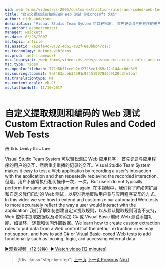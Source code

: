 ```yaml
---
uid: web-forms/videos/vs-2005/custom-extraction-rules-and-coded-web-tests
title: "自定义提取规则和编码的 Web 测试 |Microsoft 文档"
author: rick-anderson
description: "Visual Studio Team System 可以轻松地： 首先记录与应用程序的用户的交互，然后重复重播重新测试的 Web 应用..."
ms.author: aspnetcontent
manager: wpickett
ms.date: 02/26/2007
ms.topic: article
ms.assetid: 7e2efe4c-8632-4d61-a82f-8e0bbd47c175
ms.technology: dotnet-webforms
ms.prod: .net-framework
msc.legacyurl: /web-forms/videos/vs-2005/custom-extraction-rules-and-coded-web-tests
msc.type: video
ms.openlocfilehash: 777d6bf1cceb2ef2723ee1d69a17b144ec6de8f9
ms.sourcegitcommit: 9a9483aceb34591c97451997036a9120c3fe2baf
ms.translationtype: MT
ms.contentlocale: zh-CN
ms.lasthandoff: 11/10/2017
---
```

<a name="custom-extraction-rules-and-coded-web-tests"></a><span data-ttu-id="30983-103">自定义提取规则和编码的 Web 测试</span><span class="sxs-lookup"><span data-stu-id="30983-103">Custom Extraction Rules and Coded Web Tests</span></span>
====================
<span data-ttu-id="30983-104">由 Eric Lee</span><span class="sxs-lookup"><span data-stu-id="30983-104">by Eric Lee</span></span>

<span data-ttu-id="30983-105">Visual Studio Team System 可以轻松测试 Web 应用程序： 首先记录与应用程序的用户的交互，然后重复重播的记录的交互。</span><span class="sxs-lookup"><span data-stu-id="30983-105">Visual Studio Team System makes it easy to test a Web application by recording a user's interaction with the application and then repeatedly replaying the recorded interaction.</span></span> <span data-ttu-id="30983-106">但是，用户不通常执行相同操作一次，一次。</span><span class="sxs-lookup"><span data-stu-id="30983-106">But users do not typically perform the same actions again and again.</span></span> <span data-ttu-id="30983-107">在本视频中，我们将了解如何扩展和自定义我们自动的 Web 测试，以更准确地反映用户将与应用程序交互的方式。</span><span class="sxs-lookup"><span data-stu-id="30983-107">In this video we see how to extend and customize our automated Web tests to more accurately reflect the way a user would interact with the application.</span></span> <span data-ttu-id="30983-108">我们了解如何创建自定义提取规则，以从默认提取规则可能不支持，Web 控件中提取数据以及如何添加 C# 或 Visual Basic 编码 Web 测试添加功能，如循环、 逻辑和访问外部数据。</span><span class="sxs-lookup"><span data-stu-id="30983-108">We learn how to create custom extraction rules to pull data from a Web control that the default extraction rules may not support, and how to add C# or Visual Basic-coded Web tests to add functionality such as looping, logic, and accessing external data.</span></span>

[<span data-ttu-id="30983-109">&#9654;观看视频 （12 分钟）</span><span class="sxs-lookup"><span data-stu-id="30983-109">&#9654; Watch video (12 minutes)</span></span>](https://channel9.msdn.com/Blogs/ASP-NET-Site-Videos/custom-extraction-rules-and-coded-web-tests)

>[!div class="step-by-step"]
<span data-ttu-id="30983-110">[上一页](code-coverage-of-automated-tests.md)
[下一页](the-effects-of-caching.md)</span><span class="sxs-lookup"><span data-stu-id="30983-110">[Previous](code-coverage-of-automated-tests.md)
[Next](the-effects-of-caching.md)</span></span>
